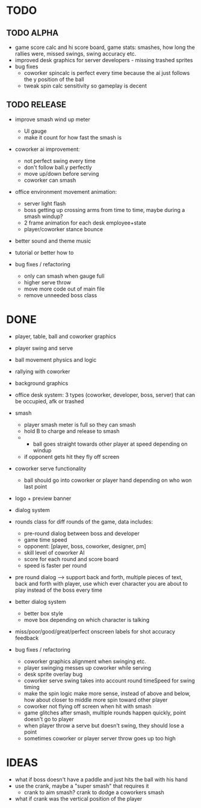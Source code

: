 # TODO

## TODO ALPHA
- game score calc and hi score board, game stats: smashes, how long the rallies were, missed swings, swing accuracy etc.
- improved desk graphics for server developers - missing trashed sprites
- bug fixes
	- coworker spincalc is perfect every time because the ai just follows the y position of the ball
	- tweak spin calc sensitivity so gameplay is decent

## TODO RELEASE
- improve smash wind up meter
	- UI gauge
	- make it count for how fast the smash is
- coworker ai improvement: 
	- not perfect swing every time
	- don't follow ball.y perfectly
	- move up/down before serving
	- coworker can smash
- office environment movement animation:
	- server light flash
	- boss getting up crossing arms from time to time, maybe during a smash windup? 
	- 2 frame animation for each desk employee+state
	- player/coworker stance bounce
- better sound and theme music
- tutorial or better how to

- bug fixes / refactoring
	- only can smash when gauge full
	- higher serve throw
	- move more code out of main file
	 - remove unneeded boss class

# DONE
- player, table, ball and coworker graphics
- player swing and serve
- ball movement physics and logic
- rallying with coworker
- background graphics
- office desk system: 3 types (coworker, developer, boss, server) that can be occupied, afk or trashed
- smash
	- player smash meter is full so they can smash
	- hold B to charge and release to smash
	- * ball goes straight towards other player at speed depending on windup
	- if opponent gets hit they fly off screen
- coworker serve functionality
	- ball should go into coworker or player hand depending on who won last point
- logo + preview banner
- dialog system
- rounds class for diff rounds of the game, data includes:
	- pre-round dialog between boss and developer
	- game time speed
	- opponent: [player, boss, coworker, designer, pm]
	- skill level of coworker AI
	- score for each round and score board
	- speed is faster per round
- pre round dialog --> support back and forth, multiple pieces of text, back and forth with player, use which ever character you are about to play instead of the boss every time
- better dialog system
	- better box style
	- move box depending on which character is talking
- miss/poor/good/great/perfect onscreen labels for shot accuracy feedback
	
- bug fixes / refactoring
	- coworker graphics alignment when swinging etc.
	- player swinging messes up coworker while serving
	- desk sprite overlay bug
	- coworker serve swing takes into account round timeSpeed for swing timing
	- make the spin logic make more sense, instead of above and below, how about closer to middle more spin toward other player
	- coworker not flying off screen when hit with smash
	- game glitches after smash, multiple rounds happen quickly, point doesn't go to player
	- when player throw a serve but doesn't swing, they should lose a point
	- sometimes coworker or player server throw goes up too high

# IDEAS
- what if boss doesn't have a paddle and just hits the ball with his hand
- use the crank, maybe a "super smash" that requires it
	- crank to aim smash? crank to dodge a coworkers smash
- what if crank was the vertical position of the player
